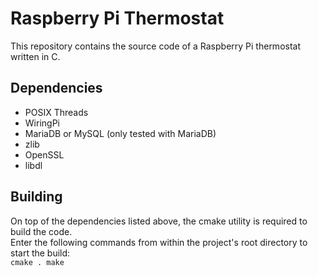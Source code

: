 Raspberry Pi Thermostat
==
This repository contains the source code of a Raspberry Pi thermostat written in C.

Dependencies
--
* POSIX Threads
* WiringPi
* MariaDB or MySQL (only tested with MariaDB)
* zlib
* OpenSSL
* libdl

Building
--
On top of the dependencies listed above, the cmake utility is required to build the code.  
Enter the following commands from within the project's root directory to start the build:  
`cmake .
make`
